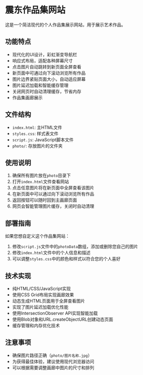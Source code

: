 # 震东作品集网站

这是一个简洁现代的个人作品集展示网站，用于展示艺术作品。

## 功能特点

- 现代化的UI设计，彩虹渐变导航栏
- 响应式布局，适配各种屏幕尺寸
- 点击图片自动跳转到新页面全屏查看
- 新页面中可通过向下滚动浏览所有作品
- 图片边界紧贴页面大小，自动适应屏幕
- 图片延迟加载和智能缓存管理
- 关闭网页时自动清理缓存，节省内存
- 作品集画廊展示

## 文件结构

- `index.html`: 主HTML文件
- `styles.css`: 样式表文件
- `script.js`: JavaScript脚本文件
- `photo/`: 存放图片的文件夹

## 使用说明

1. 确保所有图片放在`photo`目录下
2. 打开`index.html`文件查看网站
3. 点击任意图片将在新页面中全屏查看该图片
4. 在新页面中可以通过向下滚动浏览所有作品
5. 返回按钮可以随时回到主画廊页面
6. 网页会智能管理图片缓存，关闭时自动清理

## 部署指南

如果您想自定义这个作品集网站：

1. 修改`script.js`文件中的`photoData`数组，添加或删除您自己的图片
2. 修改`index.html`文件中的个人信息和描述
3. 可以调整`styles.css`中的颜色和样式以符合您的个人喜好

## 技术实现

- 纯HTML/CSS/JavaScript实现
- 使用CSS Grid布局实现画廊效果
- 动态生成HTML页面用于全屏查看图片
- 实现了图片延迟加载优化性能
- 使用IntersectionObserver API实现智能加载
- 使用Blob对象和URL.createObjectURL创建动态页面
- 缓存管理和内存优化技术

## 注意事项

- 确保图片路径正确（`photo/图片名称.jpg`）
- 为获得最佳体验，建议使用现代浏览器访问
- 可以根据需要调整画廊中图片的尺寸和排列 